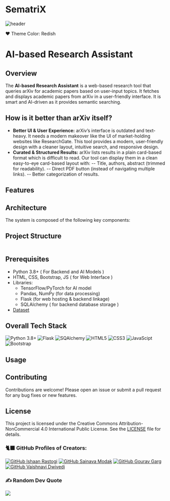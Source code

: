 # SematriX

![header](https://capsule-render.vercel.app/api?type=waving&color=gradient&customColorList=5)

❤️ Theme Color: Redish <br>
# AI-based Research Assistant

## Overview
The **AI-based Research Assistant** is a web-based research tool that queries arXiv for academic papers based on user-input topics. It fetches and displays academic papers from arXiv in a user-friendly interface.
It is smart and AI-driven as it provides semantic searching.

## How is it better than arXiv itself?

- **Better UI & User Experience:** arXiv’s interface is outdated and text-heavy. It needs a modern makeover like the UI of market-holding websites like ResearchGate. This tool provides a modern, user-friendly design with a cleaner layout, intuitive search, and responsive design.
- **Curated & Structured Results:** arXiv lists results in a plain card-based format which is difficult to read. Our tool can display them in a clean easy-to-eye card-based layout with:
-- Title, authors, abstract (trimmed for readability).
-- Direct PDF button (instead of navigating multiple links).
-- Better categorization of results.

## Features

## Architecture
The system is composed of the following key components:

## Project Structure
```bash
 ```


## Prerequisites
- Python 3.8+ ( For Backend and AI Models )
- HTML, CSS, Bootstrap, JS ( for Web Interface )
- Libraries:
  - TensorFlow/PyTorch for AI model
  - Pandas, NumPy (for data processing)
  - Flask (for web hosting & backend linkage)
  - SQLAlchemy ( for backend database storage )
- [Dataset](https://www.kaggle.com/datasets/abdurraziq01/cloud-computing-performance-metrics/data}) 
## Overall Tech Stack

![Python 3.8+](https://img.shields.io/badge/python-3670A0?style=for-the-badge&logo=python&logoColor=ffdd54)
![Flask](https://img.shields.io/badge/SQLite-%2300ffd4.svg?style=for-the-badge&logo=flask&logoColor=black)
![SQAlchemy](https://img.shields.io/badge/SQLalchemy-%238f1402.svg?style=for-the-badge&logo=sqlalchemy&logoColor=white)
![HTML5](https://img.shields.io/badge/html5-%23E34F26.svg?style=for-the-badge&logo=html5&logoColor=white)
![CSS3](https://img.shields.io/badge/CSS3-%234285F4.svg?style=for-the-badge&logo=css3&logoColor=white)
![JavaScipt](https://img.shields.io/badge/javascript-%23323330.svg?style=for-the-badge&logo=javascript&logoColor=%23F7DF1E)
![Bootstrap](https://img.shields.io/badge/bootstrap-%23563D7C.svg?style=for-the-badge&logo=bootstrap&logoColor=white)
  
## Usage

## Contributing
Contributions are welcome! Please open an issue or submit a pull request for any bug fixes or new features.

## License
This project is licensed under the Creative Commons Attribution-NonCommercial 4.0 International Public License. See the [LICENSE](https://github.com/TridentifyIshaan/VaayuNetra/blob/cca180278d1da7978c79f5a6b1bf966a93410ce9/LICENSE) file for details.

### 🐈‍⬛ GitHub Profiles of Creators:

[![GitHub Ishaan Rastogi](https://img.shields.io/badge/IshaanRastogi-%23FFFFFF.svg?logo=GitHub&logoColor=black)](https://github.com/TridentifyIshaan)
[![GitHub Sainava Modak](https://img.shields.io/badge/SainavaModak-%23FFFFFF.svg?logo=GitHub&logoColor=black)](https://github.com/Sainava)
[![GitHub Gourav Garg](https://img.shields.io/badge/GouravGarg-%23FFFFFF.svg?logo=GitHub&logoColor=black)](https://github.com/18gourav)
[![GitHub Vaishnavi Dwivedi](https://img.shields.io/badge/VaishnaviDwivedi-%23FFFFFF.svg?logo=GitHub&logoColor=black)](https://github.com/Vaishnavi231104)

### ✍️ Random Dev Quote
![](https://quotes-github-readme.vercel.app/api?type=horizontal&theme=radical)
